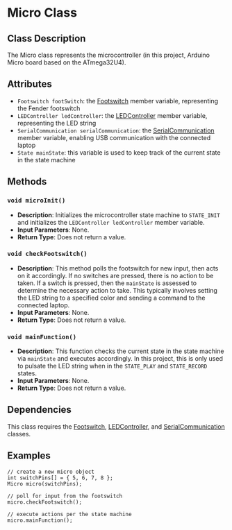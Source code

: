 # Micro Class

## Class Description

The Micro class represents the microcontroller (in this project, Arduino Micro board based on the ATmega32U4).

## Attributes

- `Footswitch footSwitch`: the [Footswitch](Footswitch.md) member variable, representing the Fender footswitch
- `LEDController ledController`: the [LEDController](LEDController.md) member variable, representing the LED string
- `SerialCommunication serialCommunication`: the [SerialCommunication](SerialCommunication.md) member variable, enabling USB communication with the connected laptop
- `State mainState`: this variable is used to keep track of the current state in the state machine

## Methods

### `void microInit()`
- **Description**: Initializes the microcontroller state machine to `STATE_INIT` and initializes the `LEDController ledController` member variable.
- **Input Parameters**: None.
- **Return Type**: Does not return a value.

### `void checkFootswitch()`
- **Description**: This method polls the footswitch for new input, then acts on it accordingly. If no switches are pressed, there is no action to be taken. If a switch is pressed, then the `mainState` is assessed to determine the necessary action to take. This typically involves setting the LED string to a specified color and sending a command to the connected laptop.
- **Input Parameters**: None.
- **Return Type**: Does not return a value.

### `void mainFunction()`
- **Description**: This function checks the current state in the state machine via `mainState` and executes accordingly. In this project, this is only used to pulsate the LED string when in the `STATE_PLAY` and `STATE_RECORD` states.
- **Input Parameters**: None.
- **Return Type**: Does not return a value.

## Dependencies

This class requires the [Footswitch](Footswitch.md), [LEDController](LEDController.md), and [SerialCommunication](SerialCommunication.md) classes.

## Examples
```
// create a new micro object
int switchPins[] = { 5, 6, 7, 8 };
Micro micro(switchPins);

// poll for input from the footswitch
micro.checkFootswitch();

// execute actions per the state machine
micro.mainFunction();
```